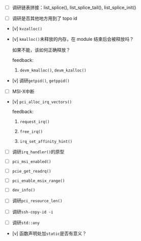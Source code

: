 * [ ] 调研链表拼接：list_splice(), list_splice_tail(), list_splice_init()

* [ ] 调研是否其他地方用到了 topo id

* [v] `kvzalloc()`

* [v] `kmalloc()`未释放的内存，在 module 结束后会被释放吗？

    如果不能，该如何正确释放？

    feedback:

    1. `devm_kmalloc()`, `devm_kzalloc()`

* [v] 调研`getpid()`, `getppid()`

* [ ] MSI-X中断

* [v] `pci_alloc_irq_vectors()`

    feedback:

    1. `request_irq()`

    1. `free_irq()`

    1. `irq_set_affinity_hint()`

* [ ] 调研`irq_handler()`的原型

* [ ] `pci_msi_enabled()`

* [ ] `pcie_get_readrq()`

* [ ] `pci_enable_msix_range()`

* [ ] `dev_info()`

* [ ] 调研`pci_resource_len()`

* [ ] 调研`ssh-copy-id -i`

* [ ] 调研`std::any`

* [v] 函数声明处加`static`是否有意义？